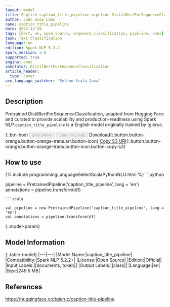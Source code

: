 ```yaml
---
layout: model
title: English caption_title_pipeline pipeline DistilBertForSequenceClassification from tgieruc
author: John Snow Labs
name: caption_title_pipeline
date: 2023-12-29
tags: [bert, en, open_source, sequence_classification, pipeline, onnx]
task: Text Classification
language: en
edition: Spark NLP 5.2.2
spark_version: 3.0
supported: true
engine: onnx
annotator: DistilBertForSequenceClassification
article_header:
  type: cover
use_language_switcher: "Python-Scala-Java"
---
```


## Description

Pretrained DistilBertForSequenceClassification, adapted from Hugging Face and curated to provide scalability and production-readiness using Spark NLP.`caption_title_pipeline` is a English model originally trained by tgieruc.

{:.btn-box}
<button class="button button-orange" disabled>Live Demo</button>
<button class="button button-orange" disabled>Open in Colab</button>
[Download](https://s3.amazonaws.com/auxdata.johnsnowlabs.com/public/models/caption_title_pipeline_en_5.2.2_3.0_1703867727027.zip){:.button.button-orange.button-orange-trans.arr.button-icon}
[Copy S3 URI](s3://auxdata.johnsnowlabs.com/public/models/caption_title_pipeline_en_5.2.2_3.0_1703867727027.zip){:.button.button-orange.button-orange-trans.button-icon.button-copy-s3}

## How to use



<div class="tabs-box" markdown="1">
{% include programmingLanguageSelectScalaPythonNLU.html %}
```python

pipeline = PretrainedPipeline('caption_title_pipeline', lang = 'en')
annotations =  pipeline.transform(df)

```
```scala

val pipeline = new PretrainedPipeline('caption_title_pipeline', lang = 'en')
val annotations = pipeline.transform(df)

```
</div>

{:.model-param}
## Model Information

{:.table-model}
|---|---|
|Model Name:|caption_title_pipeline|
|Compatibility:|Spark NLP 5.2.2+|
|License:|Open Source|
|Edition:|Official|
|Input Labels:|[documents, token]|
|Output Labels:|[class]|
|Language:|en|
|Size:|249.5 MB|

## References

https://huggingface.co/tgieruc/caption-title-pipeline